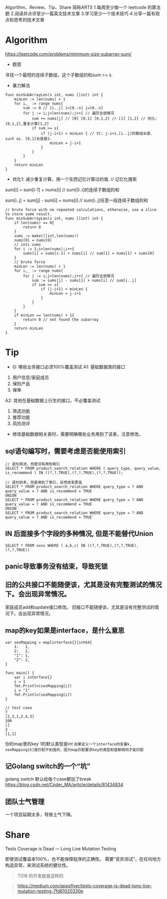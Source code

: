 Algorithm、Review、Tip、Share 简称ARTS
1.每周至少做一个 leetcode 的算法题 2.阅读并点评至少一篇英文技术文章 3.学习至少一个技术技巧 4.分享一篇有观点和思考的技术文章


# Algorithm

https://leetcode.com/problems/minimum-size-subarray-sum/

* 题意

寻找一个最短的连续子数组，这个子数组的和sum >= s.

* 暴力解法

```
func minSubArrayLen(s int, nums []int) int {
    minLen := len(nums) + 1
    for i,_ := range nums{
        sum := 0 // [i..j] i=[0..n] j=[0..n]
        for j := i;j<len(nums);j++{ // 遍历全部情况
            sum += nums[j] // [0] [0,1] [0,1,2] // [1] [1,2] // 优化: [0,1,2],重复计算[1,2] 
            if sum >= s{
                if (j-i+1) < minLen { // YC: j-i+1,[i..j]的数组长度. such as. [0,1]长度是2.
                    minLen = j-i+1
                }
            }
        }
    }
    return minLen
}
```

* 优化1: 减少重复计算，用一个东西记忆计算过的值. // 记忆化搜索

sum[i] = sum[i-1] + nums[i] // sum[0..i]的连续子数组的和

sum[i..j] = sum[j] - sum[i] + nums[i] // sum[i..j]任意一段连续子数组的和

```
// brute force with no repeated calculations, otherwise, use a slice to store some result.
func minSubArrayLen(s int, nums []int) int {
    if len(nums) == 0{
        return 0
    }
    sums := make([]int,len(nums))
    sums[0] = nums[0]
    // inti sums
    for i := 1;i<len(nums);i++{
        sums[i] = sums[i-1] + nums[i] // sum[1] = nums[1] + sums[0]
    }
    // brute force
    minLen := len(nums) + 1
    for i,_ := range nums{
        for j := i;j<len(nums);j++{ // 遍历全部情况
            sum := sums[j] - sums[i] + nums[i] // sum[i..j]
            if sum >= s{
                if (j-i+1) < minLen {
                    minLen = j-i+1
                }
            }
        }
    }
    if minLen == len(nums) + 1{
        return 0 // not found the subarray
    }
    return minLen
}
```


# Tip

* Q: 哪些业务接口必须100%覆盖测试
A1: 基础数据类的接口
1. 用户信息/家庭成员
2. 保险产品
3. 保单

A2: 其他在基础数据上衍生的接口，不必覆盖测试
1. 筛选功能
2. 推荐功能
3. 风险测评

* 修改基础数据相关表时，需要明确哪些业务用到了该表，注意修改。

## sql语句编写时，需要考虑是否能使用索引

```
// 语句简洁，但是没有用到索引
SELECT * FROM product_search_relation WHERE ( query_type, query_value, is_recommend ) IN ((?,?,TRUE),(?,?,TRUE),(?,?,TRUE));

// 语句较多，但是用到了索引，反而效率更高
SELECT * FROM product_search_relation WHERE query_type = ? AND query_value = ? AND is_recommend = TRUE
UNION
SELECT * FROM product_search_relation WHERE query_type = ? AND query_value = ? AND is_recommend = TRUE
UNION
SELECT * FROM product_search_relation WHERE query_type = ? AND query_value = ? AND is_recommend = TRUE`
```

## IN 后面接多个字段的多种情况, 但是不能替代Union

```
SELECT * FROM xxxx WHERE ( a,b,c) IN ((?,?,TRUE),(?,?,TRUE),(?,?,TRUE))
```

## panic导致事务没有结束，导致死锁

## 旧的公共接口不能随便该，尤其是没有完整测试的情况下。会出现异常情况。
家庭成员add和update接口修改。
旧接口不能随便该，尤其是没有完整测试的情况下。会出现异常情况。

## map的key如果是interface，是什么意思

```
var sexMapping = map[interface{}]int64{
	1:   1,
	2:   2,
	"1": 1,
	"2": 2,
}

func main() {
	var i interface{}
	i = 1
	fmt.Println(sexMapping[i])
	i = "1"
	fmt.Println(sexMapping[i])
}

// test case
7
[2,3,1,2,4,3]
100
[]
3
[1,1]
```

你的map里的key 1的默认类型是int
`如果定义一个interface的变量k, sexMapping[k]是匹配不到值的，因为map匹配要求key的类型和值都相同才能匹配`

## 记Golang switch的一个“坑”
golang  switch 默认给每个case都加了break
https://blog.csdn.net/Coder_MA/article/details/81434834


## 团队士气管理

一个项目延期太多，导致士气下降。


# Share

Tests Coverage is Dead — Long Live Mutation Testing

即使测试覆盖率100%，也不能保障程序的正确性。
需要“变异测试”，在任何地方构造异常，来测试系统的健壮性。

> TiDB 的开发就是这样的

> https://medium.com/appsflyer/tests-coverage-is-dead-long-live-mutation-testing-7fd61020330e


